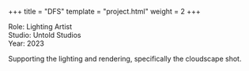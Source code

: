 +++
title = "DFS"
template = "project.html"
weight = 2
+++

Role: Lighting Artist  
Studio: Untold Studios  
Year: 2023  

Supporting the lighting and rendering, specifically the cloudscape shot.
